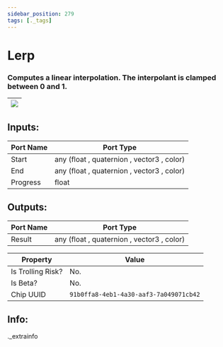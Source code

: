 ```yaml
---
sidebar_position: 279
tags: [._tags]
---
```


# Lerp


### Computes a linear interpolation. The interpolant is clamped between 0 and 1.

| ![](https://images-ext-2.discordapp.net/external/MPmIaQzlEPmgGWlgi-WxBBXt0Bjv_zWPkg1y1f_sy3s/https/www.recroomcircuits.com/image/circuit/absolute-value?width=206&height=108) |
|-----|

## Inputs:
| Port Name | Port Type |
|-----------|-----------|
| Start | any (float , quaternion , vector3 , color) |
| End | any (float , quaternion , vector3 , color) |
| Progress | float |

## Outputs:
| Port Name | Port Type |
|-----------|-----------|
| Result | any (float , quaternion , vector3 , color) | 

| Property  | Value |
|-------------------|-----------|
| Is Trolling Risk? | No. |
| Is Beta? | No. |
| Chip UUID | `91b0ffa8-4eb1-4a30-aaf3-7a049071cb42` |

## Info:
._extrainfo